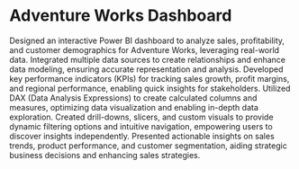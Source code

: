 # Adventure Works Dashboard
Designed an interactive Power BI dashboard to analyze sales, profitability, and customer demographics for Adventure Works, leveraging real-world data.
Integrated multiple data sources to create relationships and enhance data modeling, ensuring accurate representation and analysis.
Developed key performance indicators (KPIs) for tracking sales growth, profit margins, and regional performance, enabling quick insights for stakeholders.
Utilized DAX (Data Analysis Expressions) to create calculated columns and measures, optimizing data visualization and enabling in-depth data exploration.
Created drill-downs, slicers, and custom visuals to provide dynamic filtering options and intuitive navigation, empowering users to discover insights independently.
Presented actionable insights on sales trends, product performance, and customer segmentation, aiding strategic business decisions and enhancing sales strategies.
